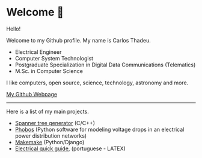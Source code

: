 # Welcome 👋

Hello!

Welcome to my Github profile. My name is Carlos Thadeu.

* Electrical Engineer
* Computer System Technologist
* Postgraduate Specialization in Digital Data Communications (Telematics)
* M.Sc. in Computer Science

I like computers, open source, science, technology, astronomy and more.

[My Github Webpage](https://cthadeusantos.github.io)

---

Here is a list of my main projects.

* [Spanner tree generator](https://github.com/cthadeusantos/spanner_tree_generator) (C/C++)
* [Phobos](https://github.com/cthadeusantos/phobos) (Python software for modeling voltage drops in an electrical power distribution networks)
* [Makemake](https://github.com/cthadeusantos/makemake) (Python/Django)
* [Electrical quick guide](https://github.com/cthadeusantos/electrical_quick_guide), (portuguese - LATEX)

<!--
[![Top Langs](https://github-readme-stats-git-masterrstaa-rickstaa.vercel.app/api/top-langs/?username=cthadeusantos&theme=dracula)](https://github.com/cthadeusantos/github-readme-stats)
-->
<!--
**cthadeusantos/cthadeusantos** is a ✨ _special_ ✨ repository because its `README.md` (this file) appears on your GitHub profile.

Here are some ideas to get you started:

- 🔭 I’m currently working on ...
- 🌱 I’m currently learning ...
- 👯 I’m looking to collaborate on ...
- 🤔 I’m looking for help with ...
- 💬 Ask me about ...
- 📫 How to reach me: ...
- 😄 Pronouns: ...
- ⚡ Fun fact: ...
-->

